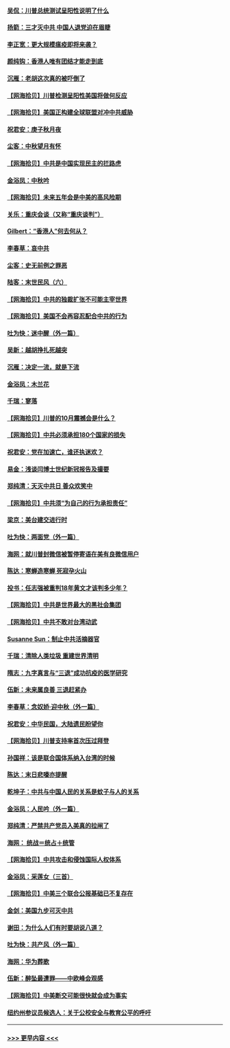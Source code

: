 #### [吴侃：川普总统测试呈阳性说明了什么](../pages/nsc993/n12451869.md?t=10051251) 
#### [扬箭：三才灭中共 中国人退党迫在眉睫](../pages/nsc993/n12451842.md?t=10051251) 
#### [李正宽：更大规模瘟疫即将来袭？](../pages/nsc993/n12451455.md?t=10051251) 
#### [颜纯钩：香港人唯有团结才能走到底](../pages/nsc993/n12450870.md?t=10051251) 
#### [沉雁：老胡这次真的被吓倒了](../pages/nsc993/n12449796.md?t=10051251) 
#### [【网海拾贝】川普检测呈阳性美国将做何反应](../pages/nsc993/n12449042.md?t=10051251) 
#### [【网海拾贝】美国正构建全球联盟对冲中共威胁](../pages/nsc993/n12446580.md?t=10051251) 
#### [祝君安：庚子秋月夜](../pages/nsc993/n12445870.md?t=10051251) 
#### [尘客：中秋望月有怀](../pages/nsc993/n12444632.md?t=10051251) 
#### [【网海拾贝】中共是中国实现民主的拦路虎](../pages/nsc993/n12443573.md?t=10051251) 
#### [金浴凤：中秋吟](../pages/nsc993/n12441773.md?t=10051251) 
#### [【网海拾贝】未来五年会是中美的高风险期](../pages/nsc993/n12440760.md?t=10051251) 
#### [关乐：重庆会谈（又称“重庆谈判”）](../pages/nsc993/n12437525.md?t=10051251) 
#### [Gilbert：“香港人”何去何从？](../pages/nsc993/n12435894.md?t=10051251) 
#### [李春草：哀中共](../pages/nsc993/n12435874.md?t=10051251) 
#### [尘客：史无前例之罪恶](../pages/nsc993/n12435762.md?t=10051251) 
#### [陆客：末世民风（六）](../pages/nsc993/n12435354.md?t=10051251) 
#### [【网海拾贝】中共的独裁扩张不可能主宰世界](../pages/nsc993/n12435151.md?t=10051251) 
#### [【网海拾贝】美国不会再容忍配合中共的行为](../pages/nsc993/n12433808.md?t=10051251) 
#### [吐为快：迷中醒（外一篇）](../pages/nsc993/n12433585.md?t=10051251) 
#### [吴新：越胡挣扎死越突](../pages/nsc993/n12433562.md?t=10051251) 
#### [沉雁：决定一流，就是下流](../pages/nsc993/n12432128.md?t=10051251) 
#### [金浴凤：木兰花](../pages/nsc993/n12432124.md?t=10051251) 
#### [千瑞：寥落](../pages/nsc993/n12432071.md?t=10051251) 
#### [【网海拾贝】川普的10月震撼会是什么？](../pages/nsc993/n12431624.md?t=10051251) 
#### [【网海拾贝】中共必须承担180个国家的损失](../pages/nsc993/n12428893.md?t=10051251) 
#### [祝君安：党在加速亡，谁还执迷欢？](../pages/nsc993/n12428652.md?t=10051251) 
#### [易金：浅谈闫博士世纪新冠报告及撮要](../pages/nsc993/n12426822.md?t=10051251) 
#### [郑纯清：天灭中共日 善众欢笑中](../pages/nsc993/n12426784.md?t=10051251) 
#### [【网海拾贝】中共须“为自己的行为承担责任”](../pages/nsc993/n12426067.md?t=10051251) 
#### [梁京：美台建交进行时](../pages/nsc993/n12424066.md?t=10051251) 
#### [吐为快：两面党（外一篇）](../pages/nsc993/n12424043.md?t=10051251) 
#### [海网：就川普封微信被暂停寄语在美有良微信用户](../pages/nsc993/n12424021.md?t=10051251) 
#### [陈达：寒蝉造寒蝉 死寂孕火山](../pages/nsc993/n12423958.md?t=10051251) 
#### [投书：任志强被重判18年黄文才该判多少年？](../pages/nsc993/n12423672.md?t=10051251) 
#### [【网海拾贝】中共是世界最大的黑社会集团](../pages/nsc993/n12423543.md?t=10051251) 
#### [【网海拾贝】中共不敢对台湾动武](../pages/nsc993/n12421418.md?t=10051251) 
#### [Susanne Sun：制止中共活摘器官](../pages/nsc993/n12419654.md?t=10051251) 
#### [千瑞：清除人类垃圾 重建世界清明](../pages/nsc993/n12419414.md?t=10051251) 
#### [隋志：九字真言与“三退”成功抗疫的医学研究](../pages/nsc993/n12419248.md?t=10051251) 
#### [伍新：未来属良善 三退赶紧办](../pages/nsc993/n12418496.md?t=10051251) 
#### [李春草：念奴娇·迎中秋（外一篇）](../pages/nsc993/n12418465.md?t=10051251) 
#### [祝君安：中华民国，大陆遗民盼望你](../pages/nsc993/n12418089.md?t=10051251) 
#### [【网海拾贝】川普支持率首次压过拜登](../pages/nsc993/n12418050.md?t=10051251) 
#### [孙国祥：该是联合国体系纳入台湾的时候](../pages/nsc993/n12417369.md?t=10051251) 
#### [陈达：末日悲嚎亦提醒](../pages/nsc993/n12416736.md?t=10051251) 
#### [乾坤子：中共与中国人民的关系是蚊子与人的关系](../pages/nsc993/n12416632.md?t=10051251) 
#### [金浴凤：人民吟（外一篇）](../pages/nsc993/n12416567.md?t=10051251) 
#### [郑纯清：严禁共产党员入美真的拉闸了](../pages/nsc993/n12416550.md?t=10051251) 
#### [海网： 统战＝统占＋统管](../pages/nsc993/n12416404.md?t=10051251) 
#### [【网海拾贝】中共攻击和侵蚀国际人权体系](../pages/nsc993/n12416250.md?t=10051251) 
#### [金浴凤：采莲女（三首）](../pages/nsc993/n12415517.md?t=10051251) 
#### [【网海拾贝】中美三个联合公报基础已不复存在](../pages/nsc993/n12415054.md?t=10051251) 
#### [金剑：美国九步可灭中共](../pages/nsc993/n12413183.md?t=10051251) 
#### [谢田：为什么人们有时要胡说八道？](../pages/nsc993/n12411861.md?t=10051251) 
#### [吐为快：共产风（外一篇）](../pages/nsc993/n12411761.md?t=10051251) 
#### [海网：华为葬歌](../pages/nsc993/n12410381.md?t=10051251) 
#### [伍新：醉坠最遭罪——中欧峰会观感](../pages/nsc993/n12410364.md?t=10051251) 
#### [【网海拾贝】中美断交可能很快就会成为事实](../pages/nsc993/n12409495.md?t=10051251) 
#### [纽约州参议员候选人：关于公校安全与教育公平的呼吁](../pages/nsc993/n12409228.md?t=10051251) 

----
#### [ >>> 更早内容 <<< ](../indexes/nsc993-earlier.md)
